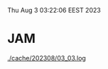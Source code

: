 Thu Aug  3 03:22:06 EEST 2023
# JAM
<a href='./cache/202308/03_03.log'>./cache/202308/03_03.log</a>
